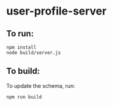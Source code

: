 # user-profile-server

## To run:

```
npm install
node build/server.js
```

## To build:

To update the schema, run:

```
npm run build
```

